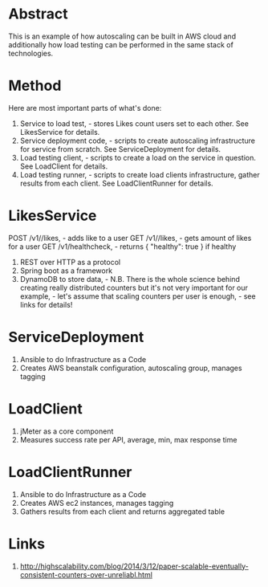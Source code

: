 # Abstract
This is an example of how autoscaling can be built in AWS cloud and additionally how load testing can be performed in the same stack of technologies.

# Method
Here are most important parts of what's done:

1. Service to load test, - stores Likes count users set to each other. See LikesService for details.
2. Service deployment code, - scripts to create autoscaling infrastructure for service from scratch. See ServiceDeployment for details.
3. Load testing client, - scripts to create a load on the service in question. See LoadClient for details.
4. Load testing runner, - scripts to create load clients infrastructure, gather results from each client. See LoadClientRunner for details.

# LikesService

POST /v1/<userId>/likes, - adds like to a user
GET /v1/<userId>/likes, - gets amount of likes for a user
GET /v1/healthcheck, - returns { "healthy": true } if healthy

1. REST over HTTP as a protocol
2. Spring boot as a framework
3. DynamoDB to store data, - N.B. There is the whole science behind creating really distributed counters but it's not very important for our example, - let's assume that scaling counters per user is enough, - see links for details!

# ServiceDeployment

1. Ansible to do Infrastructure as a Code
2. Creates AWS beanstalk configuration, autoscaling group, manages tagging

# LoadClient

1. jMeter as a core component
2. Measures success rate per API, average, min, max response time

# LoadClientRunner

1. Ansible to do Infrastructure as a Code
2. Creates AWS ec2 instances, manages tagging
3. Gathers results from each client and returns aggregated table

# Links

1. http://highscalability.com/blog/2014/3/12/paper-scalable-eventually-consistent-counters-over-unreliabl.html